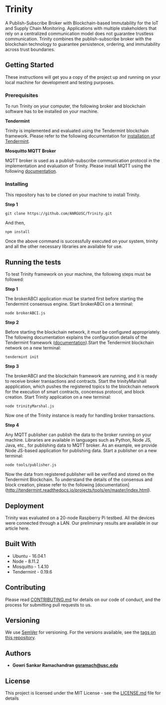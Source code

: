 # Trinity
A Publish-Subscribe Broker with Blockchain-based Immutability for the IoT and Supply Chain Monitoring. Applications with multiple stakeholders that rely on a centralized communication model does not guarantee trustless communication. Trinity combines the publish-subscribe broker with the blockchain technology to guarantee persistence, ordering, and
immutability across trust boundaries.

## Getting Started

These instructions will get you a copy of the project up and running on your local machine for development and testing purposes.

### Prerequisites

To run Trinity on your computer, the following broker and blockchain software has to be installed on your machine.

**Tendermint**

Trinity is implemented and evaluated using the Tendermint blockchain framework. Please refer to the following
documentation for [installation of Tendermint](https://github.com/tendermint/tendermint/wiki/Installation).

**Mosquitto MQTT Broker**

MQTT broker is used as a publish-subscribe communication protocol in the implementation and evaluation of Trinity. Please
install MQTT using the following [documentation](https://mosquitto.org/download/).

### Installing

This repository has to be cloned on your machine to install Trinity.

**Step 1**

```
git clone https://github.com/ANRGUSC/Trinity.git
```

And then,

```
npm install
```

Once the above command is successfully executed on your system, trinity and all the other necessary libraries are available for use.

## Running the tests

To test Trinity framework on your machine, the following steps must be followed:

**Step 1**

The brokerABCI application must be started first before starting the Tendermint consensus engine. Start brokerABCI on a terminal:

```
node brokerABCI.js
```

**Step 2**

Before starting the blockchain network, it must be configured appropriately. The following documentation explains the configuration details of the Tendermint framework ([documentation](http://tendermint.readthedocs.io/projects/tools/en/master/specification/configuration.html)).Start the Tendermint blockchain network on a new terminal:

```
tendermint init
```

**Step 3**

The brokerABCI and the blockchain framework are running, and it is ready to receive broker transactions and contracts. Start the trinityMarshall appplication, which pushes the registered topics to the blockchain network for the execution of smart contracts, concensus protocol, and block creation. Start Trinity application on a new terminal:

```
node trinityMarshal.js
```

Now one of the Trinity instance is ready for handling broker transactions.

**Step 4**

Any MQTT publisher can publish the data to the broker running on your machine. Libraries are available in languages such as Python, Node JS, Java, etc., for publishing data to MQTT broker. As an example, we provide Node JS-based application for publishing data. Start a  publisher on a new terminal:

```
node tools/publisher.js
```

Now the data from registered publisher will be verified and stored on the Tendermint Blockchain. To understand the details of the consensus and block creation, please refer to the following [documentation] (http://tendermint.readthedocs.io/projects/tools/en/master/index.html).

## Deployment

Trinity was evaluated on a 20-node Raspberry Pi testbed. All the devices were connected through a LAN. Our preliminary results are available in our article here.

## Built With

* Ubuntu - 16.04.1
* Node - 8.11.2
* Mosquitto - 1.4.10
* Tendermint - 0.19.6

## Contributing

Please read [CONTRIBUTING.md](https://gist.github.com/PurpleBooth/b24679402957c63ec426) for details on our code of conduct, and the process for submitting pull requests to us.

## Versioning

We use [SemVer](http://semver.org/) for versioning. For the versions available, see the [tags on this repository](https://github.com/your/project/tags).

## Authors

* **Gowri Sankar Ramachandran <gsramach@usc.edu>**

## License

This project is licensed under the MIT License - see the [LICENSE.md](LICENSE.md) file for details
